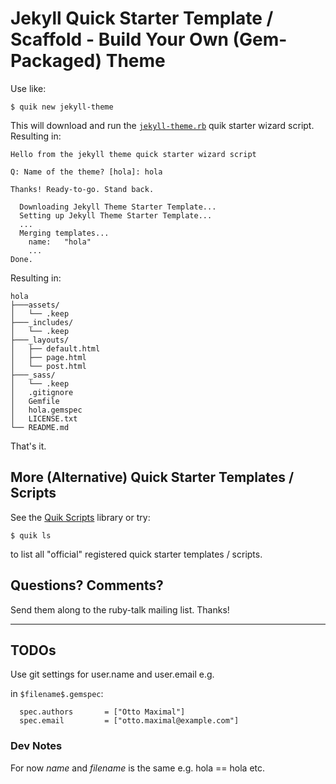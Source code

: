 # Jekyll Quick Starter Template / Scaffold - Build Your Own (Gem-Packaged) Theme

Use like:

```
$ quik new jekyll-theme
```

This will download and run
the [`jekyll-theme.rb`](https://github.com/quikstart/scripts/blob/master/jekyll-theme.rb)
quik starter wizard script. Resulting in:

```
Hello from the jekyll theme quick starter wizard script

Q: Name of the theme? [hola]: hola

Thanks! Ready-to-go. Stand back.

  Downloading Jekyll Theme Starter Template...
  Setting up Jekyll Theme Starter Template...
  ...
  Merging templates...
    name:   "hola"
    ...
Done.
```

Resulting in:

```
hola
├───assets/
│   └── .keep
├───_includes/
│   └── .keep
├───_layouts/
│   ├── default.html
│   ├── page.html
│   └── post.html
├───_sass/
│   └── .keep
│   .gitignore
│   Gemfile
│   hola.gemspec
│   LICENSE.txt
└── README.md

```

That's it.


## More (Alternative) Quick Starter Templates / Scripts

See the [Quik Scripts](https://github.com/quikstar/scripts) library or try:

```
$ quik ls
```

to list all "official" registered quick starter templates / scripts.


## Questions? Comments?

Send them along to the ruby-talk mailing list.
Thanks!


---

## TODOs

Use git settings for user.name and user.email e.g.

in `$filename$.gemspec`:

```
  spec.authors       = ["Otto Maximal"]
  spec.email         = ["otto.maximal@example.com"]
```

### Dev Notes

For now $name$ and $filename$ is the same e.g. hola == hola etc.
